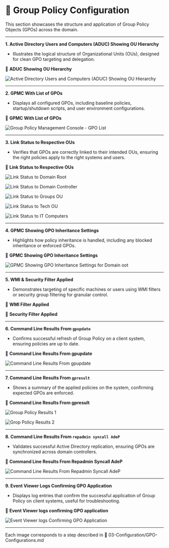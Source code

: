 # 🔧 Group Policy Configuration

This section showcases the structure and application of Group Policy Objects (GPOs) across the domain.

---

**1. Active Directory Users and Computers (ADUC) Showing OU Hierarchy**

- Illustrates the logical structure of Organizational Units (OUs), designed for clean GPO targeting and delegation.

📸 **ADUC Showing OU Hierarchy**

![Active Directory Users and Computers (ADUC) Showing OU Hierarchy](https://github.com/user-attachments/assets/2b973543-84a9-4c91-b5fd-ec6f52ce4fc6)

---

**2. GPMC With List of GPOs**

- Displays all configured GPOs, including baseline policies, startup/shutdown scripts, and user environment configurations.

📸 **GPMC With List of GPOs**

![Group Policy Management Console - GPO List](https://github.com/user-attachments/assets/cddf40b7-62a0-4cc8-b8a9-dcf1289153cb)

---

**3. Link Status to Respective OUs**

- Verifies that GPOs are correctly linked to their intended OUs, ensuring the right policies apply to the right systems and users.

📸 **Link Status to Respective OUs**

![Link Status to Domain Root](https://github.com/user-attachments/assets/8419880b-5c0e-4bca-a39e-d3c28cf0d956)

![Link Status to Domain Controller](https://github.com/user-attachments/assets/1b625100-a06a-4aba-a13c-812f6016af31)

![Link Status to Groups OU](https://github.com/user-attachments/assets/439629b7-8078-450e-8756-7ec81a192a3c)

![Link Status to Tech OU](https://github.com/user-attachments/assets/4f1e9f37-e83f-4353-bea0-a0b7b3e51d34)

![Link Status to IT Computers](https://github.com/user-attachments/assets/e8c0540a-aac3-4f7a-acd3-c6c42398c65b)

---

**4. GPMC Showing GPO Inheritance Settings**

- Highlights how policy inheritance is handled, including any blocked inheritance or enforced GPOs.

📸 **GPMC Showing GPO Inheritance Settings**

![GPMC Showing GPO Inheritance Settings for Domain oot](https://github.com/user-attachments/assets/074de9ee-94c7-49cc-99be-05c6fa7346e2)

---

**5. WMI & Security Filter Applied**

- Demonstrates targeting of specific machines or users using WMI filters or security group filtering for granular control.

📸 **WMI Filter Applied**


📸 **Security Filter Applied**

---

**6. Command Line Results From `gpupdate`**

- Confirms successful refresh of Group Policy on a client system, ensuring policies are up to date.

📸 **Command Line Results From gpupdate**

![Command Line Results From gpupdate](https://github.com/user-attachments/assets/393227ba-3625-4c5f-b801-b0d39e827a24)

---

**7. Command Line Results From `gpresult`**

- Shows a summary of the applied policies on the system, confirming expected GPOs are enforced.

📸 **Command Line Results From gpresult**

![Group Policy Results 1](https://github.com/user-attachments/assets/6d3b0ed5-fea1-491e-94df-7df944c765e0)

![Grop Policy Results 2](https://github.com/user-attachments/assets/6bcddea7-d1d5-4e53-b2b6-20641a4e393b)

---

**8. Command Line Results From `repadmin syncall AdeP`**

- Validates successful Active Directory replication, ensuring GPOs are synchronized across domain controllers.

📸 **Command Line Results From Repadmin Syncall AdeP**

![Command Line Results From Repadmin Syncall AdeP](https://github.com/user-attachments/assets/e6cb722d-b5fc-41ca-973a-22f2f56adfc1)

---

**9. Event Viewer Logs Confirming GPO Application**

- Displays log entries that confirm the successful application of Group Policy on client systems, useful for troubleshooting.

📸 **Event Viewer logs confirming GPO application**

![Event Viewer logs Confirming GPO Application](https://github.com/user-attachments/assets/2b27071d-d616-4de8-bb5d-932dfeff5ae7)

---

Each image corresponds to a step described in 📂 03-Configuration/GPO-Configurations.md

